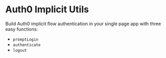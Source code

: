 # Auth0 Implicit Utils

Build Auth0 implicit flow authentication in your single page app
with three easy functions:

- `promptLogin`
- `authenticate`
- `logout`
